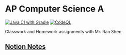 # AP Computer Science A
[![Java CI with Gradle](https://github.com/twangodev/APCS/actions/workflows/gradle.yml/badge.svg)](https://github.com/twangodev/APCS/actions/workflows/gradle.yml)
[![CodeQL](https://github.com/twangodev/APCS/actions/workflows/codeql.yml/badge.svg)](https://github.com/twangodev/APCS/actions/workflows/codeql.yml)

Classwork and Homework assignments with Mr. Ran Shen
## [Notion Notes](https://twango.notion.site/AP-Computer-Science-96e8901e710445d5bbc5568b654759b0)
